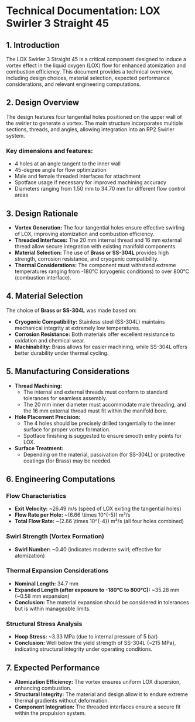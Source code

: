 # Technical Documentation: LOX Swirler 3 Straight 45

## 1. Introduction
The LOX Swirler 3 Straight 45 is a critical component designed to induce a vortex effect in the liquid oxygen (LOX) flow for enhanced atomization and combustion efficiency. This document provides a technical overview, including design choices, material selection, expected performance considerations, and relevant engineering computations.

## 2. Design Overview
The design features four tangential holes positioned on the upper wall of the swirler to generate a vortex. The main structure incorporates multiple sections, threads, and angles, allowing integration into an RP2 Swirler system. 

### Key dimensions and features:
- 4 holes at an angle tangent to the inner wall
- 45-degree angle for flow optimization
- Male and female threaded interfaces for attachment
- Spotface usage if necessary for improved machining accuracy
- Diameters ranging from 1.50 mm to 34.70 mm for different flow control areas

## 3. Design Rationale
- **Vortex Generation:** The four tangential holes ensure effective swirling of LOX, improving atomization and combustion efficiency.
- **Threaded Interfaces:** The 20 mm internal thread and 16 mm external thread allow secure integration with existing manifold components.
- **Material Selection:** The use of **Brass or SS-304L** provides high strength, corrosion resistance, and cryogenic compatibility.
- **Thermal Considerations:** The component must withstand extreme temperatures ranging from -180°C (cryogenic conditions) to over 800°C (combustion interface).

## 4. Material Selection
The choice of **Brass or SS-304L** was made based on:
- **Cryogenic Compatibility:** Stainless steel (SS-304L) maintains mechanical integrity at extremely low temperatures.
- **Corrosion Resistance:** Both materials offer excellent resistance to oxidation and chemical wear.
- **Machinability:** Brass allows for easier machining, while SS-304L offers better durability under thermal cycling.

## 5. Manufacturing Considerations
- **Thread Machining:**
  - The internal and external threads must conform to standard tolerances for seamless assembly.
  - The 20 mm inner diameter must accommodate male threading, and the 16 mm external thread must fit within the manifold bore.
- **Hole Placement Precision:**
  - The 4 holes should be precisely drilled tangentially to the inner surface for proper vortex formation.
  - Spotface finishing is suggested to ensure smooth entry points for LOX.
- **Surface Treatment:**
  - Depending on the material, passivation (for SS-304L) or protective coatings (for Brass) may be needed.

## 6. Engineering Computations
### Flow Characteristics
- **Exit Velocity:** ~26.49 m/s (speed of LOX exiting the tangential holes)
- **Flow Rate per Hole:** ~\(6.66 \times 10^{-5}\) m³/s
- **Total Flow Rate:** ~\(2.66 \times 10^{-4}\) m³/s (all four holes combined)

### Swirl Strength (Vortex Formation)
- **Swirl Number:** ~0.40 (indicates moderate swirl; effective for atomization)

### Thermal Expansion Considerations
- **Nominal Length:** 34.7 mm
- **Expanded Length (after exposure to -180°C to 800°C):** ~35.28 mm (~0.58 mm expansion)
- **Conclusion:** The material expansion should be considered in tolerances but is within manageable limits.

### Structural Stress Analysis
- **Hoop Stress:** ~3.33 MPa (due to internal pressure of 5 bar)
- **Conclusion:** Well below the yield strength of SS-304L (~215 MPa), indicating structural integrity under operating conditions.

## 7. Expected Performance
- **Atomization Efficiency:** The vortex ensures uniform LOX dispersion, enhancing combustion.
- **Structural Integrity:** The material and design allow it to endure extreme thermal gradients without deformation.
- **Component Integration:** The threaded interfaces ensure a secure fit within the propulsion system.
